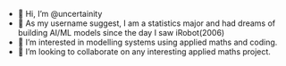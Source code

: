 - 👋 Hi, I’m @uncertainity
- 👀 As my username suggest, I am a statistics major and had dreams of building AI/ML models since the day I saw iRobot(2006)
- 🌱 I’m interested in modelling systems using applied maths and coding.
- 💞️ I’m looking to collaborate on any interesting applied maths project.


<!---
uncertainity/uncertainity is a ✨ special ✨ repository because its `README.md` (this file) appears on your GitHub profile.
You can click the Preview link to take a look at your changes.
--->
